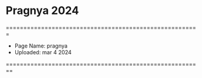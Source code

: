 # Pragnya 2024

=======================================================
  * Page Name: pragnya
  * Uploaded: mar 4 2024
 
========================================================

